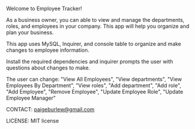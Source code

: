 Welcome to Employee Tracker!

As a business owner, you can able to view and manage the departments, roles, and employees in your company. This app will help you organize and plan your business.

This app uses MySQL, Inquirer, and console table to organize and make changes to employee information. 

Install the required dependencies and inquirer prompts the user with questions about changes to make. 

The user can change: "View All Employees",
        "View departments",
        "View Employees By Department",
        "View roles",
        "Add department",
        "Add role",
        "Add Employee",
        "Remove Employee",
        "Update Employee Role",
        "Update Employee Manager"

CONTACT: paigeburlew@gmail.com

LICENSE: MIT license 


